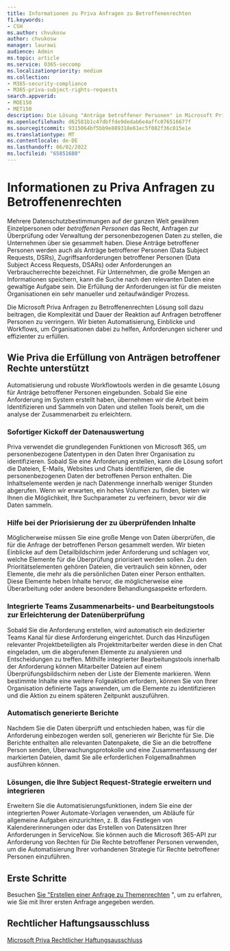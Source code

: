 ```yaml
---
title: Informationen zu Priva Anfragen zu Betroffenenrechten
f1.keywords:
- CSH
ms.author: chvukosw
author: chvukosw
manager: laurawi
audience: Admin
ms.topic: article
ms.service: O365-seccomp
ms.localizationpriority: medium
ms.collection:
- M365-security-compliance
- M365-priva-subject-rights-requests
search.appverid:
- MOE150
- MET150
description: Die Lösung "Anträge betroffener Personen" in Microsoft Priva hilft Ihnen, personenbezogene Daten zu finden und gemeinsam inhalte zu überprüfen und Berichte zu erstellen.
ms.openlocfilehash: d62581b1c47dbffde9dedab6e4affc076516677f
ms.sourcegitcommit: 9315064bf5bb9e889318e61ec5f082f36c815e1e
ms.translationtype: MT
ms.contentlocale: de-DE
ms.lasthandoff: 06/02/2022
ms.locfileid: "65851680"
---
```

# <a name="learn-about-priva-subject-rights-requests"></a>Informationen zu Priva Anfragen zu Betroffenenrechten

Mehrere Datenschutzbestimmungen auf der ganzen Welt gewähren Einzelpersonen oder *betroffenen Personen* das Recht, Anfragen zur Überprüfung oder Verwaltung der personenbezogenen Daten zu stellen, die Unternehmen über sie gesammelt haben. Diese Anträge betroffener Personen werden auch als Anträge betroffener Personen (Data Subject Requests, DSRs), Zugriffsanforderungen betroffener Personen (Data Subject Access Requests, DSARs) oder Anforderungen an Verbraucherrechte bezeichnet. Für Unternehmen, die große Mengen an Informationen speichern, kann die Suche nach den relevanten Daten eine gewaltige Aufgabe sein. Die Erfüllung der Anforderungen ist für die meisten Organisationen ein sehr manueller und zeitaufwändiger Prozess.

Die Microsoft Priva Anfragen zu Betroffenenrechten Lösung soll dazu beitragen, die Komplexität und Dauer der Reaktion auf Anfragen betroffener Personen zu verringern. Wir bieten Automatisierung, Einblicke und Workflows, um Organisationen dabei zu helfen, Anforderungen sicherer und effizienter zu erfüllen.

## <a name="how-priva-supports-subject-rights-request-fulfillment"></a>Wie Priva die Erfüllung von Anträgen betroffener Rechte unterstützt

Automatisierung und robuste Workflowtools werden in die gesamte Lösung für Anträge betroffener Personen eingebunden. Sobald Sie eine Anforderung im System erstellt haben, übernehmen wir die Arbeit beim Identifizieren und Sammeln von Daten und stellen Tools bereit, um die analyse der Zusammenarbeit zu erleichtern.

### <a name="immediate-kickoff-of-data-evaluation"></a>Sofortiger Kickoff der Datenauswertung

Priva verwendet die grundlegenden Funktionen von Microsoft 365, um personenbezogene Datentypen in den Daten Ihrer Organisation zu identifizieren. Sobald Sie eine Anforderung erstellen, kann die Lösung sofort die Dateien, E-Mails, Websites und Chats identifizieren, die die personenbezogenen Daten der betroffenen Person enthalten. Die Inhaltselemente werden je nach Datenmenge innerhalb weniger Stunden abgerufen. Wenn wir erwarten, ein hohes Volumen zu finden, bieten wir Ihnen die Möglichkeit, Ihre Suchparameter zu verfeinern, bevor wir die Daten sammeln.

### <a name="help-in-prioritizing-content-to-review"></a>Hilfe bei der Priorisierung der zu überprüfenden Inhalte

Möglicherweise müssen Sie eine große Menge von Daten überprüfen, die für die Anfrage der betroffenen Person gesammelt werden. Wir bieten Einblicke auf dem Detailbildschirm jeder Anforderung und schlagen vor, welche Elemente für die Überprüfung priorisiert werden sollen. Zu den Prioritätselementen gehören Dateien, die vertraulich sein können, oder Elemente, die mehr als die persönlichen Daten einer Person enthalten. Diese Elemente heben Inhalte hervor, die möglicherweise eine Überarbeitung oder andere besondere Behandlungsaspekte erfordern.

### <a name="built-in-teams-collaboration-and-editing-tools-to-facilitate-data-review"></a>Integrierte Teams Zusammenarbeits- und Bearbeitungstools zur Erleichterung der Datenüberprüfung

Sobald Sie die Anforderung erstellen, wird automatisch ein dedizierter Teams Kanal für diese Anforderung eingerichtet. Durch das Hinzufügen relevanter Projektbeteiligten als Projektmitarbeiter werden diese in den Chat eingeladen, um die abgerufenen Elemente zu analysieren und Entscheidungen zu treffen. Mithilfe integrierter Bearbeitungstools innerhalb der Anforderung können Mitarbeiter Dateien auf einem Überprüfungsbildschirm neben der Liste der Elemente markieren. Wenn bestimmte Inhalte eine weitere Folgeaktion erfordern, können Sie von Ihrer Organisation definierte Tags anwenden, um die Elemente zu identifizieren und die Aktion zu einem späteren Zeitpunkt auszuführen.

### <a name="automatically-generated-reports"></a>Automatisch generierte Berichte

Nachdem Sie die Daten überprüft und entschieden haben, was für die Anforderung einbezogen werden soll, generieren wir Berichte für Sie. Die Berichte enthalten alle relevanten Datenpakete, die Sie an die betroffene Person senden, Überwachungsprotokolle und eine Zusammenfassung der markierten Dateien, damit Sie alle erforderlichen Folgemaßnahmen ausführen können.

### <a name="solutions-that-extend-and-integrate-with-your-subject-request-strategy"></a>Lösungen, die Ihre Subject Request-Strategie erweitern und integrieren

Erweitern Sie die Automatisierungsfunktionen, indem Sie eine der integrierten Power Automate-Vorlagen verwenden, um Abläufe für allgemeine Aufgaben einzurichten, z. B. das Festlegen von Kalendererinnerungen oder das Erstellen von Datensätzen Ihrer Anforderungen in ServiceNow. Sie können auch die Microsoft 365-API zur Anforderung von Rechten für Die Rechte betroffener Personen verwenden, um die Automatisierung Ihrer vorhandenen Strategie für Rechte betroffener Personen einzuführen.

## <a name="getting-started"></a>Erste Schritte

Besuchen [Sie "Erstellen einer Anfrage zu Themenrechten](subject-rights-requests-create.md) ", um zu erfahren, wie Sie mit Ihrer ersten Anfrage angegeben werden.

## <a name="legal-disclaimer"></a>Rechtlicher Haftungsausschluss

[Microsoft Priva Rechtlicher Haftungsausschluss](priva-disclaimer.md)
